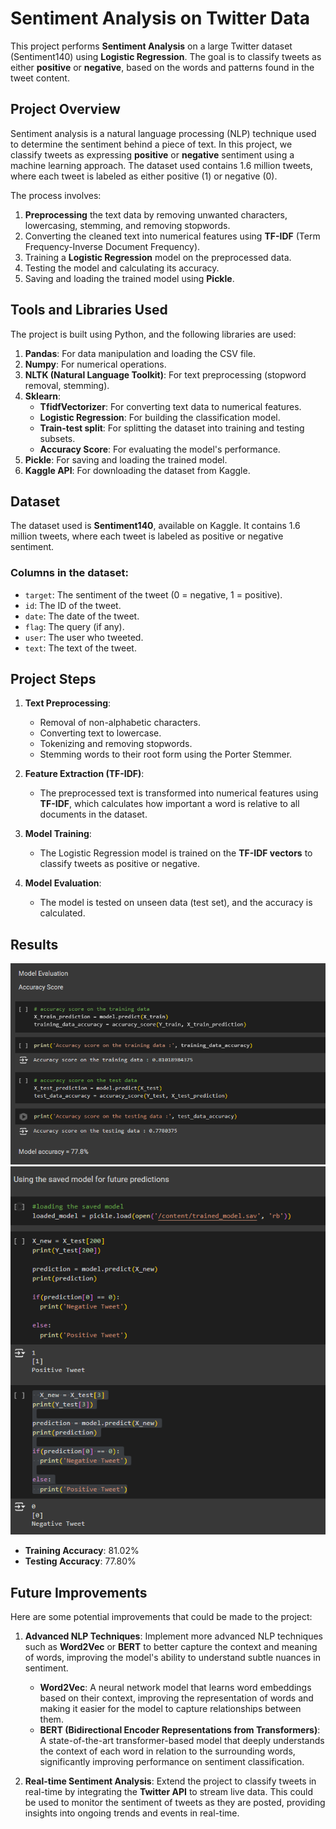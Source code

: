 # Sentiment Analysis on Twitter Data

This project performs **Sentiment Analysis** on a large Twitter dataset (Sentiment140) using **Logistic Regression**. The goal is to classify tweets as either **positive** or **negative**, based on the words and patterns found in the tweet content.

## Project Overview

Sentiment analysis is a natural language processing (NLP) technique used to determine the sentiment behind a piece of text. In this project, we classify tweets as expressing **positive** or **negative** sentiment using a machine learning approach. The dataset used contains 1.6 million tweets, where each tweet is labeled as either positive (1) or negative (0).

The process involves:
1. **Preprocessing** the text data by removing unwanted characters, lowercasing, stemming, and removing stopwords.
2. Converting the cleaned text into numerical features using **TF-IDF** (Term Frequency-Inverse Document Frequency).
3. Training a **Logistic Regression** model on the preprocessed data.
4. Testing the model and calculating its accuracy.
5. Saving and loading the trained model using **Pickle**.

## Tools and Libraries Used

The project is built using Python, and the following libraries are used:

1. **Pandas**: For data manipulation and loading the CSV file.
2. **Numpy**: For numerical operations.
3. **NLTK (Natural Language Toolkit)**: For text preprocessing (stopword removal, stemming).
4. **Sklearn**:
   - **TfidfVectorizer**: For converting text data to numerical features.
   - **Logistic Regression**: For building the classification model.
   - **Train-test split**: For splitting the dataset into training and testing subsets.
   - **Accuracy Score**: For evaluating the model's performance.
5. **Pickle**: For saving and loading the trained model.
6. **Kaggle API**: For downloading the dataset from Kaggle.

## Dataset

The dataset used is **Sentiment140**, available on Kaggle. It contains 1.6 million tweets, where each tweet is labeled as positive or negative sentiment.

### Columns in the dataset:
- `target`: The sentiment of the tweet (0 = negative, 1 = positive).
- `id`: The ID of the tweet.
- `date`: The date of the tweet.
- `flag`: The query (if any).
- `user`: The user who tweeted.
- `text`: The text of the tweet.

## Project Steps

1. **Text Preprocessing**:
   - Removal of non-alphabetic characters.
   - Converting text to lowercase.
   - Tokenizing and removing stopwords.
   - Stemming words to their root form using the Porter Stemmer.

2. **Feature Extraction (TF-IDF)**:
   - The preprocessed text is transformed into numerical features using **TF-IDF**, which calculates how important a word is relative to all documents in the dataset.

3. **Model Training**:
   - The Logistic Regression model is trained on the **TF-IDF vectors** to classify tweets as positive or negative.

4. **Model Evaluation**:
   - The model is tested on unseen data (test set), and the accuracy is calculated.

## Results

![Model Accuracy](Social_Media_Sentiment_Analysis.png)
![Trained Model Testing](ModelTesting.png)

- **Training Accuracy**: 81.02%
- **Testing Accuracy**: 77.80%

## Future Improvements

Here are some potential improvements that could be made to the project:

1. **Advanced NLP Techniques**: Implement more advanced NLP techniques such as **Word2Vec** or **BERT** to better capture the context and meaning of words, improving the model's ability to understand subtle nuances in sentiment.
   
   - **Word2Vec**: A neural network model that learns word embeddings based on their context, improving the representation of words and making it easier for the model to capture relationships between them.
   - **BERT (Bidirectional Encoder Representations from Transformers)**: A state-of-the-art transformer-based model that deeply understands the context of each word in relation to the surrounding words, significantly improving performance on sentiment classification.

2. **Real-time Sentiment Analysis**: Extend the project to classify tweets in real-time by integrating the **Twitter API** to stream live data. This could be used to monitor the sentiment of tweets as they are posted, providing insights into ongoing trends and events in real-time.

